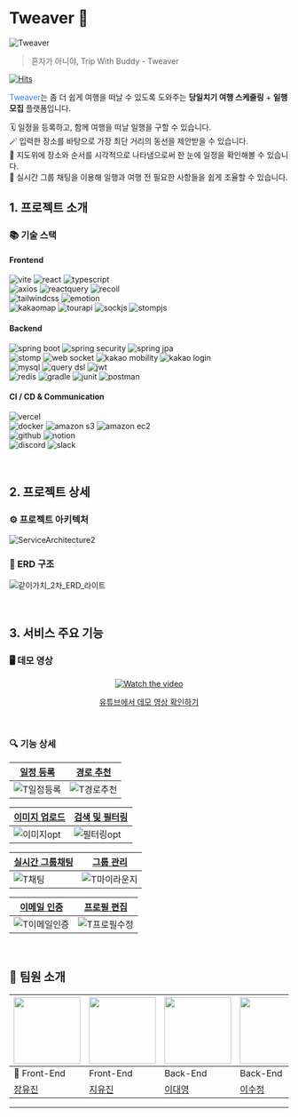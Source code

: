 # Tweaver 👋

![Tweaver](https://github.com/ValueWith/.github/assets/110911811/8bd764e2-5d85-4ff4-b7fb-3fdbee9216fa)

> 혼자가 아니야, Trip With Buddy - Tweaver

[![Hits](https://hits.seeyoufarm.com/api/count/incr/badge.svg?url=https%3A%2F%2Fgithub.com%2FValueWith&count_bg=%2379C83D&title_bg=%23555555&icon=&icon_color=%23E7E7E7&title=&edge_flat=false)](https://hits.seeyoufarm.com)

<span style='color: #3182f6'>Tweaver</span>는 좀 더 쉽게 여행을 떠날 수 있도록 도와주는 <b>당일치기 여행 스케줄링</b> + <b>일행 모집</b> 플랫폼입니다.
<br />

🗓 일정을 등록하고, 함께 여행을 떠날 일행을 구할 수 있습니다. <br />
🪄 입력한 장소를 바탕으로 가장 최단 거리의 동선을 제안받을 수 있습니다. <br />
👀 지도위에 장소와 순서를 시각적으로 나타냄으로써 한 눈에 일정을 확인해볼 수 있습니다. <br />
💬 실시간 그룹 채팅을 이용해 일행과 여행 전 필요한 사항들을 쉽게 조율할 수 있습니다. <br />

## 1. 프로젝트 소개

### 📚 기술 스택

#### Frontend

![vite](https://img.shields.io/badge/vite-646CFF?style=for-the-badge&logo=vite&logoColor=white)
![react](https://img.shields.io/badge/react-61DAFB?style=for-the-badge&logo=react&logoColor=white)
![typescript](https://img.shields.io/badge/typescript-3178C6?style=for-the-badge&logo=typescript&logoColor=white)
<br />
![axios](https://img.shields.io/badge/axios-5A29E4?style=for-the-badge&logo=axios&logoColor=white)
![reactquery](https://img.shields.io/badge/react%20query-FF4154?style=for-the-badge&logo=react%20query&logoColor=white)
![recoil](https://img.shields.io/badge/recoil-3578E5?style=for-the-badge&logo=recoil&logoColor=white)
<br />
![tailwindcss](https://img.shields.io/badge/tailwind%20css-06B6D4?style=for-the-badge&logo=tailwind%20css&logoColor=white)
![emotion](https://img.shields.io/badge/emotion-DA81F5?style=for-the-badge&logo=emotion&logoColor=white)
<br />
![kakaomap](https://img.shields.io/badge/kakao%20map-FFCD00?style=for-the-badge&logo=kakao&logoColor=black)
![tourapi](https://img.shields.io/badge/tour%20api-9F81F7?style=for-the-badge&logoColor=white)
![sockjs](https://img.shields.io/badge/sockjs-000000?style=for-the-badge&&logoColor=white)
![stompjs](https://img.shields.io/badge/stompjs-000000?style=for-the-badge&&logoColor=white)

#### Backend

![spring boot](https://img.shields.io/badge/spring%20boot-6DB33F?style=for-the-badge&logo=spring%20boot&logoColor=white)
![spring security](https://img.shields.io/badge/spring%20security-6DB33F?style=for-the-badge&logo=spring%20security&logoColor=white)
![spring jpa](https://img.shields.io/badge/spring%20jpa-6DB33F?style=for-the-badge&logo=spring%20jpa&logoColor=white)
<br />
![stomp](https://img.shields.io/badge/stomp-000000?style=for-the-badge&&logoColor=white)
![web socket](https://img.shields.io/badge/web%20socket-F56640?style=for-the-badge&&logoColor=white)
![kakao mobility](https://img.shields.io/badge/kakao%20mobility-FFCD00?style=for-the-badge&logo=kakao&logoColor=black)
![kakao login](https://img.shields.io/badge/kakao%20login-FFCD00?style=for-the-badge&logo=kakao&logoColor=black)
<br />
![mysql](https://img.shields.io/badge/mysql-4479A1?style=for-the-badge&logo=mysql&logoColor=white)
![query dsl](https://img.shields.io/badge/query%20dsl-007DB8?style=for-the-badge&logoColor=white)
![jwt](https://img.shields.io/badge/jwt-FE2E9A?style=for-the-badge&logoColor=white)
<br />
![redis](https://img.shields.io/badge/redis-DC382D?style=for-the-badge&logo=redis&logoColor=white)
![gradle](https://img.shields.io/badge/gradle-02303A?style=for-the-badge&logo=gradle&logoColor=white)
![junit](https://img.shields.io/badge/junit-25A162?style=for-the-badge&logo=junit5&logoColor=white)
![postman](https://img.shields.io/badge/postman-FF6C37?style=for-the-badge&logo=postman&logoColor=white)

#### CI / CD & Communication

![vercel](https://img.shields.io/badge/vercel-000000?style=for-the-badge&logo=vercel&logoColor=white)
<br />
![docker](https://img.shields.io/badge/docker-2496ED?style=for-the-badge&logo=docker&logoColor=white)
![amazon s3](https://img.shields.io/badge/amazon%20s3-569A31?style=for-the-badge&logo=amazon%20s3&logoColor=white)
![amazon ec2](https://img.shields.io/badge/amazon%20ec2-FF9900?style=for-the-badge&logo=amazon%20ec2&logoColor=white)
<br />
![github](https://img.shields.io/badge/github-181717?style=for-the-badge&logo=github&logoColor=white)
![notion](https://img.shields.io/badge/notion-000000?style=for-the-badge&logo=notion&logoColor=white)
<br />
![discord](https://img.shields.io/badge/discord-5865F2?style=for-the-badge&logo=discord&logoColor=white)
![slack](https://img.shields.io/badge/slack-4A154B?style=for-the-badge&logo=slack&logoColor=white)

<br/>

## 2. 프로젝트 상세

### ⚙️ 프로젝트 아키텍처

![ServiceArchitecture2](https://github.com/ValueWith/.github/assets/110911811/aa7626ef-d651-46d8-902e-a5ef6642ab17)


### 💽 ERD 구조

![같이가치_2차_ERD_라이트](https://github.com/ValueWith/.github/assets/110911811/7feed053-7ee0-469e-aef0-313dcc87f40c)

<br/>

## 3. 서비스 주요 기능

### 🖥 데모 영상

<div align="center">
  
[![Watch the video](https://github.com/ValueWith/.github/assets/110911811/9752e0db-1850-41f3-8684-8344c8f7b91e)](https://youtu.be/R8XHHhoppws?si=-b5_moPNr8ThwSjZ)

[유튜브에서 데모 영상 확인하기](https://youtu.be/R8XHHhoppws?si=-b5_moPNr8ThwSjZ)

</div>

<br/>

### 🔍 기능 상세

| [일정 등록](https://github.com/ValueWith/.github/blob/main/profile/detail/regist.md)                             | [경로 추천](https://github.com/ValueWith/.github/blob/main/profile/detail/route.md)                            |
| ---------------------------------------------------------------------------------------------------------------- | -------------------------------------------------------------------------------------------------------------- |
| ![T일정등록](https://github.com/ValueWith/.github/assets/110911811/7674c389-71f8-4691-9fdc-9c8d17fe34b7) | ![T경로추천](https://github.com/ValueWith/.github/assets/110911811/81bba19c-acbb-4acc-8dce-72f677b6ac79) |

| [이미지 업로드](https://github.com/ValueWith/.github/blob/main/profile/detail/upload.md)                                                                                               | [검색 및 필터링](https://github.com/ValueWith/.github/blob/main/profile/detail/filter.md)                                                                                                |
| ----------------------------------------------------------------------------------------------------------- | ------------------------------------------------------------------------------------------------------------- |
| ![이미지opt](https://github.com/ValueWith/.github/assets/110911811/674c33a3-ab73-4594-9417-59dd96f2535f) | ![필터링opt](https://github.com/ValueWith/.github/assets/110911811/024b33ab-11e1-4ce2-9763-2d9a35ae4f90) |

| [실시간 그룹채팅](https://github.com/ValueWith/.github/blob/main/profile/detail/chatting.md)                                                                                         | [그룹 관리](https://github.com/ValueWith/.github/blob/main/profile/detail/manage.md)                                                                                                        |
| ------------------------------------------------------------------------------------------------------- | ---------------------------------------------------------------------------------------------------------------- |
| ![T채팅](https://github.com/ValueWith/.github/assets/110911811/6708e930-f74a-4f2d-97f7-ef7491c8ca94) | ![T마이라운지](https://github.com/ValueWith/.github/assets/110911811/eedad450-05e6-4b23-a087-7d491d07dc84) |

| [이메일 인증](https://github.com/ValueWith/.github/blob/main/profile/detail/email.md)                                                                                                        | [프로필 편집](https://github.com/ValueWith/.github/blob/main/profile/detail/profile.md)                           |
| ------------------------------------------------------------------------------------------------------------------ | ----------------------------------------------------------------------------------------------------------------- |
| ![T이메일인증](https://github.com/ValueWith/.github/assets/110911811/4369bb2d-58ba-4f56-82d5-e73f4be80066) | ![T프로필수정](https://github.com/ValueWith/.github/assets/110911811/0452ed15-7fb2-4bb6-98c9-0b35fe7502c4) |

<br/>

## 🤝 팀원 소개 

| <img src="https://avatars.githubusercontent.com/u/110911811?v=4" width="120" height="120"> | <img src="https://avatars.githubusercontent.com/u/59556524?v=4" width="120" height="120"> | <img src="https://avatars.githubusercontent.com/u/51254234?v=4" width="120" height="120"> | <img src="https://avatars.githubusercontent.com/u/59077581?v=4" width="120" height="120"> | <img src="https://avatars.githubusercontent.com/u/95316662?v=4" width="120" height="120"> |
| ----------------------------------------------------------------------------------------------- | --------------------------------------------------------------------------------------------- | ---------------------------------------------------------------------------------------------- | ---------------------------------------------------------------------------------------------- | ---------------------------------------------------------------------------------------------- |
| 👑 Front-End                                                                                    | Front-End                                                                                     | Back-End                                                                                       | Back-End                                                                                       | Back-End                                                                                       |
| [장유진](https://github.com/geniee1220)                                                         | [지유진](https://github.com/YujinJI)                                                          | [이대영](https://github.com/eod940)                                                            | [이수정](https://github.com/dodunge)                                                           | [박우진](https://github.com/wooooozin)                                                         |

---

